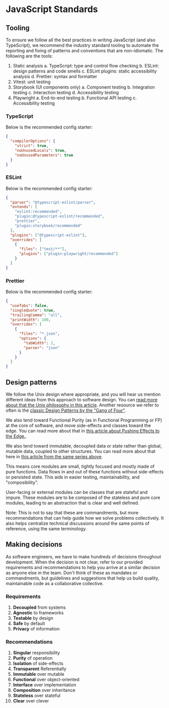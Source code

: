 # JavaScript Standards

## Tooling

To ensure we follow all the best practices in writing JavaScript (and also TypeScript), we recommend the industry standard tooling to automate the reporting and fixing of patterns and conventions that are non-idiomatic. The following are the tools:

1. Static analysis
  a. TypeScript: type and control flow checking
  b. ESLint: design patterns and code smells
  c. ESLint plugins: static accessibility analysis
  d. Prettier: syntax and formatter
2. Vitest: unit testing
3. Storybook (UI components only)
  a. Component testing
  b. Integration testing
  c. Interaction testing
  d. Accessibility testing
4. Playwright
  a. End-to-end testing
  b. Functional API testing
  c. Accessibility testing

### TypeScript

Below is the recommended config starter:

```json
{
  "compilerOptions": {
    "strict": true,
    "noUnusedLocals": true,
    "noUnusedParameters": true
  }
}
```

### ESLint

Below is the recommended config starter:

```json
{
  "parser": "@typescript-eslint/parser",
  "extends": [
    "eslint:recommended",
    "plugin:@typescript-eslint/recommended",
    "prettier",
    "plugin:storybook/recommended"
  ],
  "plugins": ["@typescript-eslint"],
  "overrides": [
    {
      "files": ["test/**"],
      "plugins": ["plugin:playwright/recommended"]
    }
  ]
}
```

### Prettier

Below is the recommended config starter:

```json
{
  "useTabs": false,
  "singleQuote": true,
  "trailingComma": "all",
  "printWidth": 100,
  "overrides": [
    {
      "files": "*.json",
      "options": {
        "tabWidth": 2,
        "parser": "json"
      }
    }
  ]
}
```

## Design patterns

We follow the Unix design where appropriate, and you will hear us mention different ideas from this approach to software design. You can [read more about that the Unix philosophy in this article](https://cscie2x.dce.harvard.edu/hw/ch01s06.html). Another resource we refer to often is the [classic Design Patterns by the "Gang of Four"](https://www.digitalocean.com/community/tutorials/gangs-of-four-gof-design-patterns).

We also tend toward Functional Purity (as in Functional Programming or FP) at the core of software, and move side-effects and classes toward the edge. You can read more about that in [this article about Pushing Effects to the Edge.](https://thomashoneyman.com/guides/real-world-halogen/push-effects-to-the-edges/).

We also tend toward immutable, decoupled data or state rather than global, mutable data, coupled to other structures. You can read more about that here in [this article from the same series above](https://thomashoneyman.com/guides/real-world-halogen/design-data-pure-functions/).

This means core modules are small, tightly focused and mostly made of pure functions. Data flows in and out of these functions without side-effects or persisted state. This aids in easier testing, maintainability, and "composibility".

User-facing or external modules can be classes that are stateful and impure. These modules are to be composed of the stateless and pure core modules, leading to an abstraction that is clear and well defined.

Note: This is not to say that these are commandments, but more recommendations that can help guide how we solve problems collectively. It also helps centralize technical discussions around the same points of reference, using the same terminology.

## Making decisions

As software engineers, we have to make hundreds of decisions throughout development. When the decision is not clear, refer to our provided requirements and recommendations to help you arrive at a similar decision as anyone else in the team. Don't think of these as mandates or commandments, but guidelines and suggestions that help us build quality, maintainable code as a collaborative collective.

### Requirements

1. **Decoupled** from systems
2. **Agnostic** to frameworks
3. **Testable** by design
4. **Safe** by default
5. **Privacy** of information

### Recommendations

1. **Singular** responsibility
2. **Purity** of operation
3. **Isolation** of side-effects
4. **Transparent** Referentially
5. **Immutable** over mutable
6. **Functional** over object-oriented
7. **Interface** over implementation
8. **Composition** over inheritance
9. **Stateless** over stateful
10. **Clear** over clever


